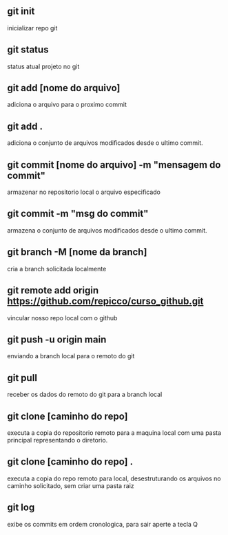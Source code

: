## git init
inicializar repo git

## git status
status atual projeto no git

## git add [nome do arquivo]
adiciona o arquivo para o proximo commit

## git add .
adiciona o conjunto de arquivos modificados desde o ultimo commit.

## git commit [nome do arquivo] -m "mensagem do commit"
armazenar no repositorio local o arquivo especificado

## git commit -m "msg do commit"
armazena o conjunto de arquivos modificados desde o ultimo commit.

## git branch -M [nome da branch]
cria a branch solicitada localmente

## git remote add origin https://github.com/repicco/curso_github.git
vincular nosso repo local com o github

## git push -u origin main
enviando a branch local para o remoto do git

## git pull
receber os dados do remoto do git para a branch local

## git clone [caminho do repo]
executa a copia do repositorio remoto para a maquina local com uma pasta principal representando o diretorio.

## git clone [caminho do repo] .
executa a copia do repo remoto para local, desestruturando os arquivos no caminho solicitado, sem criar uma pasta raiz

## git log
exibe os commits em ordem cronologica, para sair aperte a tecla Q